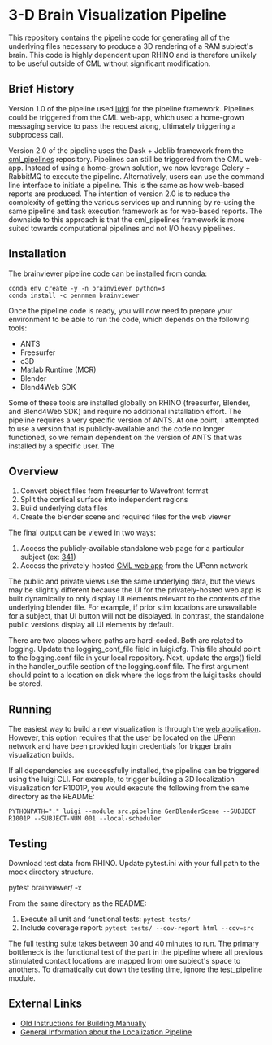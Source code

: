 # 3-D Brain Visualization Pipeline
This repository contains the pipeline code for generating all of the underlying
files necessary to produce a 3D rendering of a RAM subject's brain. This
code is highly dependent upon RHINO and is therefore unlikely to be useful
outside of CML without significant modification.

## Brief History
Version 1.0 of the pipeline used [luigi](https://github.com/spotify/luigi) for
the pipeline framework. Pipelines could be triggered from the CML web-app, which
used a home-grown messaging service to pass the request along, ultimately
triggering a subprocess call.

Version 2.0 of the pipeline uses the Dask + Joblib framework from the
[cml_pipelines](https://github.com/pennmem/cml_pipelines) repository. Pipelines
can still be triggered from the CML web-app. Instead of using a home-grown
solution, we now leverage Celery + RabbitMQ to execute the pipeline.
Alternatively, users can use the command line interface to initiate a pipeline.
This is the same as how web-based reports are produced. The intention of
version 2.0 is to reduce the complexity of getting the various services up and
running by re-using the same pipeline and task execution framework as for
web-based reports. The downside to this approach is that the cml_pipelines
framework is more suited towards computational pipelines and not I/O heavy
pipelines.

## Installation

The brainviewer pipeline code can be installed from conda:

```
conda env create -y -n brainviewer python=3
conda install -c pennmem brainviewer
```

Once the pipeline code is ready, you will now need to prepare your environment
to be able to run the code, which depends on the following tools:

- ANTS
- Freesurfer
- c3D
- Matlab Runtime (MCR)
- Blender
- Blend4Web SDK

Some of these tools are installed globally on RHINO (freesurfer, Blender,
and Blend4Web SDK) and require no additional installation effort. The pipeline
requires a very specific version of ANTS. At one point, I attempted to use a
version that is publicly-available and the code no longer functioned, so we
remain dependent on the version of ANTS that was installed by a specific user.
The


## Overview
1. Convert object files from freesurfer to Wavefront format
2. Split the cortical surface into independent regions
3. Build underlying data files
4. Create the blender scene and required files for the web viewer

The final output can be viewed in two ways:
1. Access the publicly-available standalone web page for a particular subject (ex: [341](http://memory.psych.upenn.edu/public/reports/r1/subjects/341/reports/iEEG_surface/iEEG_surface.html))
2. Access the privately-hosted [CML web app](http://rhino2.psych.upenn.edu:8080/brain/) from the UPenn network 

The public and private views use the same underlying data, but the views may be slightly different because the UI for the privately-hosted web app is built dynamically to only display UI elements relevant to the contents of the underlying blender file. For example, if prior stim locations are unavailable for a subject, that UI button will not be displayed. In contrast, the standalone public versions display all UI elements by default.


 There are two places where paths are hard-coded. Both are related to logging. Update the logging_conf_file field in luigi.cfg.
 This file should point to the logging.conf file in your local repository. Next, update the args() field in the handler_outfile
 section of the logging.conf file. The first argument should point to a location on disk where the logs from the luigi tasks
 should be stored.


## Running
The easiest way to build a new visualization is through the [web application](http://rhino2.psych.upenn.edu:8080/brain/build). However, this option requires that the user be located on the UPenn network and have been provided login credentials for trigger brain visualization builds.

If all dependencies are successfully installed, the pipeline can be triggered using the luigi CLI. For example, to trigger building a 3D localization visualization for R1001P, you would execute the following from the same directory as the README:


```PYTHONPATH="." luigi --module src.pipeline GenBlenderScene --SUBJECT R1001P --SUBJECT-NUM 001 --local-scheduler```

## Testing
Download test data from RHINO. Update pytest.ini with your full path to
the mock directory structure.

pytest brainviewer/ -x

From the same directory as the README:
1. Execute all unit and functional tests: ```pytest tests/```
2. Include coverage report: ```pytest tests/ --cov-report html --cov=src ```

The full testing suite takes between 30 and 40 minutes to run. The primary bottleneck is the functional test of the part in the pipeline where all previous stimulated contact locations are mapped from one subject's space to anothers. To dramatically cut down the testing time, ignore the test_pipeline module.

## External Links
- [Old Instructions for Building Manually](https://memory.psych.upenn.edu/InternalWiki/Electrode_Visualizations_using_Blender_and_Blend4Web)
- [General Information about the Localization Pipeline](https://memory.psych.upenn.edu/InternalWiki/Neuroradiology_Core)

